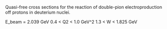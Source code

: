 Quasi-free cross sections for the reaction of double-pion electroproduction off protons in deuterium nuclei.


E_beam = 2.039 GeV
0.4 < Q2 < 1.0 GeV^2
1.3 < W < 1.825 GeV
